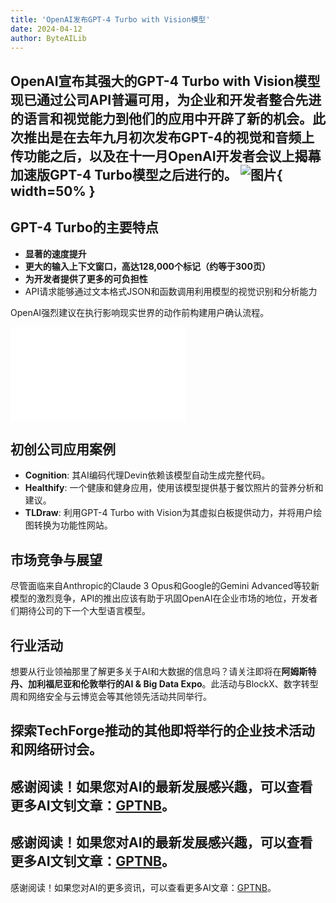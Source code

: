```yaml
---
title: 'OpenAI发布GPT-4 Turbo with Vision模型'
date: 2024-04-12
author: ByteAILib
---
```


OpenAI宣布其强大的**GPT-4 Turbo with Vision模型**现已通过公司API普遍可用，为企业和开发者整合先进的语言和视觉能力到他们的应用中开辟了新的机会。此次推出是在去年九月初次发布GPT-4的视觉和音频上传功能之后，以及在十一月OpenAI开发者会议上揭幕加速版GPT-4 Turbo模型之后进行的。
![图片](https://www.artificialintelligence-news.com/wp-content/uploads/sites/9/2024/04/openai-gpt-4-turbo-with-vision-api-developers-coding-programming-ai-artificial-intelligence-model.jpg){ width=50% }
---

## GPT-4 Turbo的主要特点

- **显著的速度提升**
- **更大的输入上下文窗口，高达128,000个标记（约等于300页）**
- **为开发者提供了更多的可负担性**
- API请求能够通过文本格式JSON和函数调用利用模型的视觉识别和分析能力

OpenAI强烈建议在执行影响现实世界的动作前构建用户确认流程。

<iframe width="280" height="150" src="//player.bilibili.com/player.html?aid=1953123283&bvid=BV1dC411G7yQ&cid=1505255589&p=1" scrolling="no" border="0" frameborder="no" framespacing="0" allowfullscreen="true"> </iframe>

## 初创公司应用案例

- **Cognition**: 其AI编码代理Devin依赖该模型自动生成完整代码。
- **Healthify**: 一个健康和健身应用，使用该模型提供基于餐饮照片的营养分析和建议。
- **TLDraw**: 利用GPT-4 Turbo with Vision为其虚拟白板提供动力，并将用户绘图转换为功能性网站。

## 市场竞争与展望

尽管面临来自Anthropic的Claude 3 Opus和Google的Gemini Advanced等较新模型的激烈竞争，API的推出应该有助于巩固OpenAI在企业市场的地位，开发者们期待公司的下一个大型语言模型。

## 行业活动

想要从行业领袖那里了解更多关于AI和大数据的信息吗？请关注即将在**阿姆斯特丹、加利福尼亚和伦敦举行的AI & Big Data Expo**。此活动与BlockX、数字转型周和网络安全与云博览会等其他领先活动共同举行。

探索TechForge推动的其他即将举行的企业技术活动和网络研讨会。
---
感谢阅读！如果您对AI的最新发展感兴趣，可以查看更多AI文钊文章：[GPTNB](https://gptnb.com)。
---
感谢阅读！如果您对AI的最新发展感兴趣，可以查看更多AI文钊文章：[GPTNB](https://gptnb.com)。
---
感谢阅读！如果您对AI的更多资讯，可以查看更多AI文章：[GPTNB](https://gptnb.com)。